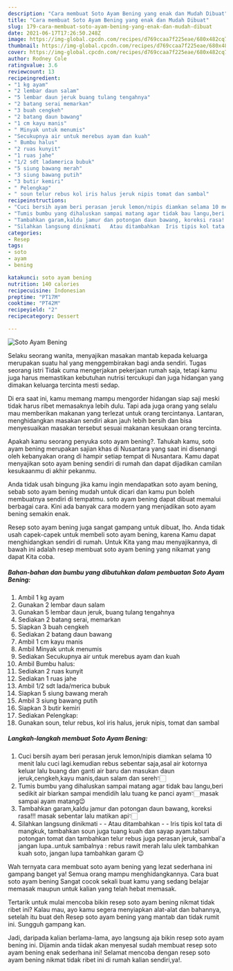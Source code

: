```yaml
---
description: "Cara membuat Soto Ayam Bening yang enak dan Mudah Dibuat"
title: "Cara membuat Soto Ayam Bening yang enak dan Mudah Dibuat"
slug: 179-cara-membuat-soto-ayam-bening-yang-enak-dan-mudah-dibuat
date: 2021-06-17T17:26:50.248Z
image: https://img-global.cpcdn.com/recipes/d769ccaa7f225eae/680x482cq70/soto-ayam-bening-foto-resep-utama.jpg
thumbnail: https://img-global.cpcdn.com/recipes/d769ccaa7f225eae/680x482cq70/soto-ayam-bening-foto-resep-utama.jpg
cover: https://img-global.cpcdn.com/recipes/d769ccaa7f225eae/680x482cq70/soto-ayam-bening-foto-resep-utama.jpg
author: Rodney Cole
ratingvalue: 3.6
reviewcount: 13
recipeingredient:
- "1 kg ayam"
- "2 lembar daun salam"
- "5 lembar daun jeruk buang tulang tengahnya"
- "2 batang serai memarkan"
- "3 buah cengkeh"
- "2 batang daun bawang"
- "1 cm kayu manis"
- " Minyak untuk menumis"
- "Secukupnya air untuk merebus ayam dan kuah"
- " Bumbu halus"
- "2 ruas kunyit"
- "1 ruas jahe"
- "1/2 sdt ladamerica bubuk"
- "5 siung bawang merah"
- "3 siung bawang putih"
- "3 butir kemiri"
- " Pelengkap"
- " soun telur rebus kol iris halus jeruk nipis tomat dan sambal"
recipeinstructions:
- "Cuci bersih ayam beri perasan jeruk lemon/nipis diamkan selama 10 menit lalu cuci lagi.kemudian rebus sebentar saja,asal air kotornya keluar lalu buang dan ganti air baru dan masukan daun jeruk,cengkeh,kayu manis,daun salam dan sereh👇🏻"
- "Tumis bumbu yang dihaluskan sampai matang agar tidak bau langu,beri sedikit air biarkan sampai mendidih lalu tuang ke panci ayam👇🏻masak sampai ayam matang😉"
- "Tambahkan garam,kaldu jamur dan potongan daun bawang, koreksi rasa!!! masak sebentar lalu matikan api👇🏻"
- "Silahkan langsung dinikmati   Atau ditambahkan  Iris tipis kol tata di mangkuk, tambahkan soun juga tuang kuah dan sayap ayam.taburi potongan tomat dan tambahkan telur rebus juga perasan jeruk, sambal&#39;a jangan lupa..untuk sambalnya : rebus rawit merah lalu ulek tambahkan kuah soto, jangan lupa tambahkan garam 😉"
categories:
- Resep
tags:
- soto
- ayam
- bening

katakunci: soto ayam bening 
nutrition: 140 calories
recipecuisine: Indonesian
preptime: "PT17M"
cooktime: "PT42M"
recipeyield: "2"
recipecategory: Dessert

---
```



![Soto Ayam Bening](https://img-global.cpcdn.com/recipes/d769ccaa7f225eae/680x482cq70/soto-ayam-bening-foto-resep-utama.jpg)

Selaku seorang wanita, menyajikan masakan mantab kepada keluarga merupakan suatu hal yang menggembirakan bagi anda sendiri. Tugas seorang istri Tidak cuma mengerjakan pekerjaan rumah saja, tetapi kamu juga harus memastikan kebutuhan nutrisi tercukupi dan juga hidangan yang dimakan keluarga tercinta mesti sedap.

Di era  saat ini, kamu memang mampu mengorder hidangan siap saji meski tidak harus ribet memasaknya lebih dulu. Tapi ada juga orang yang selalu mau memberikan makanan yang terlezat untuk orang tercintanya. Lantaran, menghidangkan masakan sendiri akan jauh lebih bersih dan bisa menyesuaikan masakan tersebut sesuai makanan kesukaan orang tercinta. 



Apakah kamu seorang penyuka soto ayam bening?. Tahukah kamu, soto ayam bening merupakan sajian khas di Nusantara yang saat ini disenangi oleh kebanyakan orang di hampir setiap tempat di Nusantara. Kamu dapat menyajikan soto ayam bening sendiri di rumah dan dapat dijadikan camilan kesukaanmu di akhir pekanmu.

Anda tidak usah bingung jika kamu ingin mendapatkan soto ayam bening, sebab soto ayam bening mudah untuk dicari dan kamu pun boleh membuatnya sendiri di tempatmu. soto ayam bening dapat dibuat memalui berbagai cara. Kini ada banyak cara modern yang menjadikan soto ayam bening semakin enak.

Resep soto ayam bening juga sangat gampang untuk dibuat, lho. Anda tidak usah capek-capek untuk membeli soto ayam bening, karena Kamu dapat menghidangkan sendiri di rumah. Untuk Kita yang mau menyajikannya, di bawah ini adalah resep membuat soto ayam bening yang nikamat yang dapat Kita coba.

<!--inarticleads1-->

##### Bahan-bahan dan bumbu yang dibutuhkan dalam pembuatan Soto Ayam Bening:

1. Ambil 1 kg ayam
1. Gunakan 2 lembar daun salam
1. Gunakan 5 lembar daun jeruk, buang tulang tengahnya
1. Sediakan 2 batang serai, memarkan
1. Siapkan 3 buah cengkeh
1. Sediakan 2 batang daun bawang
1. Ambil 1 cm kayu manis
1. Ambil  Minyak untuk menumis
1. Sediakan Secukupnya air untuk merebus ayam dan kuah
1. Ambil  Bumbu halus:
1. Sediakan 2 ruas kunyit
1. Sediakan 1 ruas jahe
1. Ambil 1/2 sdt lada/merica bubuk
1. Siapkan 5 siung bawang merah
1. Ambil 3 siung bawang putih
1. Siapkan 3 butir kemiri
1. Sediakan  Pelengkap:
1. Gunakan  soun, telur rebus, kol iris halus, jeruk nipis, tomat dan sambal




<!--inarticleads2-->

##### Langkah-langkah membuat Soto Ayam Bening:

1. Cuci bersih ayam beri perasan jeruk lemon/nipis diamkan selama 10 menit lalu cuci lagi.kemudian rebus sebentar saja,asal air kotornya keluar lalu buang dan ganti air baru dan masukan daun jeruk,cengkeh,kayu manis,daun salam dan sereh👇🏻
1. Tumis bumbu yang dihaluskan sampai matang agar tidak bau langu,beri sedikit air biarkan sampai mendidih lalu tuang ke panci ayam👇🏻masak sampai ayam matang😉
1. Tambahkan garam,kaldu jamur dan potongan daun bawang, koreksi rasa!!! masak sebentar lalu matikan api👇🏻
1. Silahkan langsung dinikmati  -  - Atau ditambahkan -  - Iris tipis kol tata di mangkuk, tambahkan soun juga tuang kuah dan sayap ayam.taburi potongan tomat dan tambahkan telur rebus juga perasan jeruk, sambal&#39;a jangan lupa..untuk sambalnya : rebus rawit merah lalu ulek tambahkan kuah soto, jangan lupa tambahkan garam 😉




Wah ternyata cara membuat soto ayam bening yang lezat sederhana ini gampang banget ya! Semua orang mampu menghidangkannya. Cara buat soto ayam bening Sangat cocok sekali buat kamu yang sedang belajar memasak maupun untuk kalian yang telah hebat memasak.

Tertarik untuk mulai mencoba bikin resep soto ayam bening nikmat tidak ribet ini? Kalau mau, ayo kamu segera menyiapkan alat-alat dan bahannya, setelah itu buat deh Resep soto ayam bening yang mantab dan tidak rumit ini. Sungguh gampang kan. 

Jadi, daripada kalian berlama-lama, ayo langsung aja bikin resep soto ayam bening ini. Dijamin anda tiidak akan menyesal sudah membuat resep soto ayam bening enak sederhana ini! Selamat mencoba dengan resep soto ayam bening nikmat tidak ribet ini di rumah kalian sendiri,ya!.

